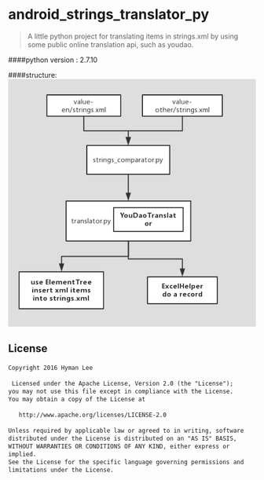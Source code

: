 # android_strings_translator_py
>A little python project for translating items in strings.xml by using some public online translation api, such as youdao.

####python version : 2.7.10   

####structure:
![structure:](res/structure.png)    

License
----
```
Copyright 2016 Hyman Lee  
 
 Licensed under the Apache License, Version 2.0 (the "License");
you may not use this file except in compliance with the License.
You may obtain a copy of the License at

   http://www.apache.org/licenses/LICENSE-2.0

Unless required by applicable law or agreed to in writing, software
distributed under the License is distributed on an "AS IS" BASIS,
WITHOUT WARRANTIES OR CONDITIONS OF ANY KIND, either express or implied.
See the License for the specific language governing permissions and
limitations under the License.
 ```



